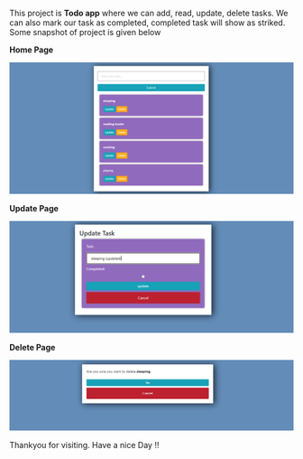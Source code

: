 This project is <b>Todo app</b> where we can add, read, update, delete tasks. We can also mark our task as completed, completed task will show as striked. Some snapshot of project is given below <br>

<b>Home Page</b> <br>

![Alt text](image.png) <br>

<b>Update Page</b> <br>

![Alt text](image-1.png) <br>

<b> Delete Page </b> <br>

![Alt text](image-2.png) <br>


Thankyou for visiting. Have a nice Day !!

